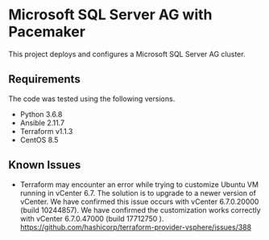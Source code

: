 # Microsoft SQL Server AG with Pacemaker

This project deploys and configures a Microsoft SQL Server AG cluster. 

## Requirements
The code was tested using the following versions.
* Python 3.6.8
* Ansible 2.11.7
* Terraform v1.1.3
* CentOS 8.5

## Known Issues
* Terraform may encounter an error while trying to customize Ubuntu VM running in vCenter 6.7. The solution is to upgrade to a newer version of vCenter. We have confirmed this issue occurs with vCenter 6.7.0.20000 (build 10244857). We have confirmed the customization works correctly with vCenter 6.7.0.47000 (build 17712750 ). 
https://github.com/hashicorp/terraform-provider-vsphere/issues/388